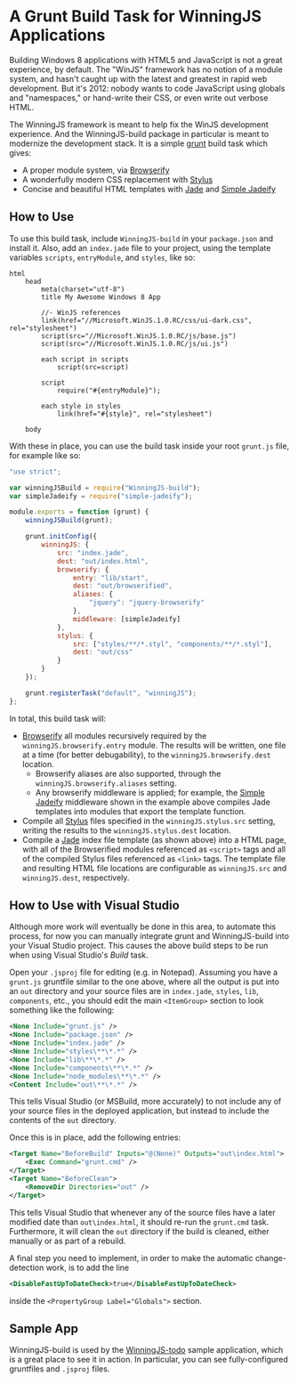 # A Grunt Build Task for WinningJS Applications

Building Windows 8 applications with HTML5 and JavaScript is not a great experience, by default. The "WinJS" framework
has no notion of a module system, and hasn't caught up with the latest and greatest in rapid web development. But it's
2012: nobody wants to code JavaScript using globals and "namespaces," or hand-write their CSS, or even write out verbose
HTML.

The WinningJS framework is meant to help fix the WinJS development experience. And the WinningJS-build package in
particular is meant to modernize the development stack. It is a simple [grunt][] build task which gives:

* A proper module system, via [Browserify][]
* A wonderfully modern CSS replacement with [Stylus][]
* Concise and beautiful HTML templates with [Jade][] and [Simple Jadeify][]

## How to Use

To use this build task, include `WinningJS-build` in your `package.json` and install it. Also, add an `index.jade` file
to your project, using the template variables `scripts`, `entryModule`, and `styles`, like so:

```jade
html
    head
        meta(charset="utf-8")
        title My Awesome Windows 8 App

        //- WinJS references
        link(href="//Microsoft.WinJS.1.0.RC/css/ui-dark.css", rel="stylesheet")
        script(src="//Microsoft.WinJS.1.0.RC/js/base.js")
        script(src="//Microsoft.WinJS.1.0.RC/js/ui.js")

        each script in scripts
            script(src=script)

        script
            require("#{entryModule}");

        each style in styles
            link(href="#{style}", rel="stylesheet")

    body
```

With these in place, you can use the build task inside your root `grunt.js` file, for example like so:

```js
"use strict";

var winningJSBuild = require("WinningJS-build");
var simpleJadeify = require("simple-jadeify");

module.exports = function (grunt) {
    winningJSBuild(grunt);

    grunt.initConfig({
        winningJS: {
            src: "index.jade",
            dest: "out/index.html",
            browserify: {
                entry: "lib/start",
                dest: "out/browserified",
                aliases: {
                    "jquery": "jquery-browserify"
                },
                middleware: [simpleJadeify]
            },
            stylus: {
                src: ["styles/**/*.styl", "components/**/*.styl"],
                dest: "out/css"
            }
        }
    });

    grunt.registerTask("default", "winningJS");
};
```

In total, this build task will:

* [Browserify][] all modules recursively required by the `winningJS.browserify.entry` module. The results will be
  written, one file at a time (for better debugability), to the `winningJS.browserify.dest` location.
  * Browserify aliases are also supported, through the `winningJS.browserify.aliases` setting.
  * Any browserify middleware is applied; for example, the [Simple Jadeify][] middleware shown in the example above
    compiles Jade templates into modules that export the template function.
* Compile all [Stylus][] files specified in the `winningJS.stylus.src` setting, writing the results to the
  `winningJS.stylus.dest` location.
* Compile a [Jade][] index file template (as shown above) into a HTML page, with all of the Browserified modules
  referenced as `<script>` tags and all of the compiled Stylus files referenced as `<link>` tags. The template file and
  resulting HTML file locations are configurable as `winningJS.src` and `winningJS.dest`, respectively.

## How to Use with Visual Studio

Although more work will eventually be done in this area, to automate this process, for now you can manually integrate
grunt and WinningJS-build into your Visual Studio project. This causes the above build steps to be run when using
Visual Studio's *Build* task.

Open your `.jsproj` file for editing (e.g. in Notepad). Assuming you have a `grunt.js` gruntfile similar to the one
above, where all the output is put into an `out` directory and your source files are in `index.jade`, `styles`, `lib`,
`components`, etc., you should edit the main `<ItemGroup>` section to look something like the following:

```xml
<None Include="grunt.js" />
<None Include="package.json" />
<None Include="index.jade" />
<None Include="styles\**\*.*" />
<None Include="lib\**\*.*" />
<None Include="components\**\*.*" />
<None Include="node_modules\**\*.*" />
<Content Include="out\**\*.*" />
```

This tells Visual Studio (or MSBuild, more accurately) to not include any of your source files in the deployed
application, but instead to include the contents of the `out` directory.

Once this is in place, add the following entries:

```xml
<Target Name="BeforeBuild" Inputs="@(None)" Outputs="out\index.html">
    <Exec Command="grunt.cmd" />
</Target>
<Target Name="BeforeClean">
    <RemoveDir Directories="out" />
</Target>
```

This tells Visual Studio that whenever any of the source files have a later modified date than `out\index.html`, it
should re-run the `grunt.cmd` task. Furthermore, it will clean the `out` directory if the build is cleaned, either
manually or as part of a rebuild.

A final step you need to implement, in order to make the automatic change-detection work, is to add the line

```xml
<DisableFastUpToDateCheck>true</DisableFastUpToDateCheck>
```

inside the `<PropertyGroup Label="Globals">` section.

## Sample App

WinningJS-build is used by the [WinningJS-todo][] sample application, which is a great place to see it in action.
In particular, you can see fully-configured gruntfiles and `.jsproj` files.

[Browserify]: https://github.com/substack/node-browserify
[Stylus]: http://learnboost.github.com/stylus/
[Jade]: http://jade-lang.com/
[Simple Jadeify]: https://github.com/domenic/simple-jadeify
[grunt]: http://gruntjs.com/
[WinningJS-todo]: https://github.com/NobleJS/WinningJS-todo
